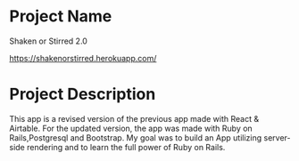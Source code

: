 # Project Name 
Shaken or Stirred 2.0

https://shakenorstirred.herokuapp.com/

# Project Description

 This app is a revised version of the previous app made with React & Airtable. For the updated version, the app was made with Ruby on Rails,Postgresql and Bootstrap. My goal was to build an App utilizing server-side rendering and to learn the full power of Ruby on Rails.  